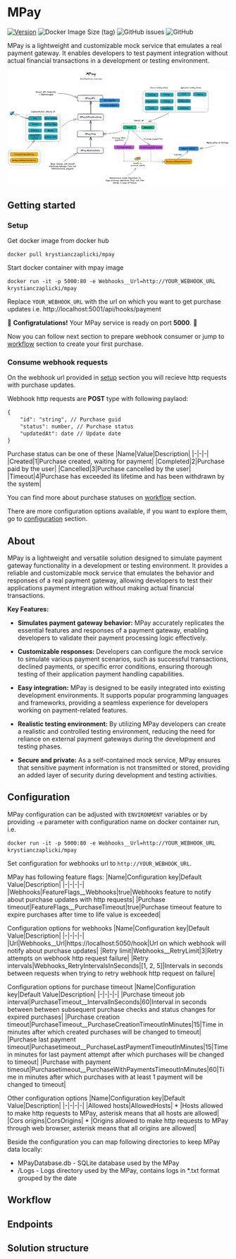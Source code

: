 # MPay
[![Version](https://img.shields.io/docker/v/krystianczaplicki/mpay/latest?arch=arm64)](https://hub.docker.com/r/krystianczaplicki/mpay)
![Docker Image Size (tag)](https://img.shields.io/docker/image-size/krystianczaplicki/mpay/latest)
![GitHub issues](https://img.shields.io/github/issues/KCzaplicki/mpay)
![GitHub](https://img.shields.io/github/license/kczaplicki/mpay)

MPay is a lightweight and customizable mock service that emulates a real payment gateway. It enables developers to test payment integration without actual financial transactions in a development or testing environment.

![MPay - architecture overview](https://github.com/KCzaplicki/MPay/blob/main/docs/mpay-architecture-overview.png?raw=true)

## Getting started
### Setup
Get docker image from docker hub
```
docker pull krystianczaplicki/mpay
```

Start docker container with mpay image
```
docker run -it -p 5000:80 -e Webhooks__Url=http://YOUR_WEBHOOK_URL krystianczaplicki/mpay
```
Replace `YOUR_WEBHOOK_URL` with the url on which you want to get purchase updates i.e. http://localhost:5001/api/hooks/payment

🎉 **Configratulations!**  Your MPay service is ready on port **5000**. 🚀

Now you can follow next section to prepare webhook consumer or jump to [workflow](#workflow) section to create your first purchase. 

### Consume webhook requests

On the webhook url provided in [setup](#setup) section you will recieve http requests with purchase updates.

Webhook http requests are **POST** type with following paylaod:

```
{
    "id": "string", // Purchase guid
    "status": number, // Purchase status
    "updatedAt": date // Update date
}
```

Purchase status can be one of these
|Name|Value|Description|
|-|-|-|
|Created|1|Purchase created, waiting for payment|
|Completed|2|Purchase paid by the user|
|Cancelled|3|Purchase cancelled by the user|
|Timeout|4|Purchase has exceeded its lifetime and has been withdrawn by the system|

You can find more about purchase statuses on [workflow](#workflow) section.

There are more configuration options available, if you want to explore them, go to [configuration](#configuration) section.

## About
MPay is a lightweight and versatile solution designed to simulate payment gateway functionality in a development or testing environment. It provides a reliable and customizable mock service that emulates the behavior and responses of a real payment gateway, allowing developers to test their applications payment integration without making actual financial transactions.

**Key Features:**

- **Simulates payment gateway behavior:** MPay accurately replicates the essential features and responses of a payment gateway, enabling developers to validate their payment processing logic effectively.

- **Customizable responses:** Developers can configure the mock service to simulate various payment scenarios, such as successful transactions, declined payments, or specific error conditions, ensuring thorough testing of their application payment handling capabilities.

- **Easy integration:** MPay is designed to be easily integrated into existing development environments. It supports popular programming languages and frameworks, providing a seamless experience for developers working on payment-related features.

- **Realistic testing environment:** By utilizing MPay developers can create a realistic and controlled testing environment, reducing the need for reliance on external payment gateways during the development and testing phases.

- **Secure and private:** As a self-contained mock service, MPay ensures that sensitive payment information is not transmitted or stored, providing an added layer of security during development and testing activities.

## Configuration
MPay configuration can be adjusted with `ENVIRONMENT` variables or by providing `-e` parameter with configuration name on docker container run, i.e.

```
docker run -it -p 5000:80 -e Webhooks__Url=http://YOUR_WEBHOOK_URL krystianczaplicki/mpay
```

Set configuration for webhooks url to `http://YOUR_WEBHOOK_URL`.


MPay has following feature flags:
|Name|Configuration key|Default Value|Description|
|-|-|-|-|
|Webhooks|FeatureFlags__Webhooks|true|Webhooks feature to notify about purchase updates with http requests|
|Purchase timeout|FeatureFlags__PurchaseTimeout|true|Purchase timeout feature to expire purchases after time to life value is exceeded|

Configuration options for webhooks
|Name|Configuration key|Default Value|Description|
|-|-|-|-|
|Url|Webhooks__Url|https://localhost:5050/hook|Url on which webhook will notify about purchase updates|
|Retry limit|Webhooks__RetryLimit|3|Retry attempts on webhook http request failure|
|Retry intervals|Webhooks_RetryIntervalsInSeconds|[1, 2, 5]|Intervals in seconds between requests when trying to retry webhook http request on failure|

Configuration options for purchase timeout
|Name|Configuration key|Default Value|Description|
|-|-|-|-|
|Purchase timeout job interval|PurchaseTimeout__IntervalInSeconds|60|Interval in seconds between between subsequent purchase checks and status changes for expired purchases|
|Purchase creation timeout|PurchaseTimeout__PurchaseCreationTimeoutInMinutes|15|Time in minutes after which created purchases will be changed to timeout|
|Purchase last payment timeout|Purchasetimeout__PurchaseLastPaymentTimeoutInMinutes|15|Time in minutes for last payment attempt after which purchases will be changed to timeout|
|Purchase with payment timeout|Purchasetimeout__PurchaseWithPaymentsTimeoutInMinutes|60|Time in minutes after which purchases with at least 1 payment will be changed to timeout|

Other configuration options
|Name|Configuration key|Default Value|Description|
|-|-|-|-|
|Allowed hosts|AllowedHosts| * |Hosts allowed to make http requests to MPay, asterisk means that all hosts are allowed|
|Cors origins|CorsOrigins| * |Origins allowed to make http requests to MPay through web browser, asterisk means that all origins are allowed|

Beside the configuration you can map following directories to keep MPay data locally:
- MPayDatabase.db - SQLite database used by the MPay
- /Logs - Logs directory used by the MPay, contains logs in *.txt format grouped by the date

## Workflow

## Endpoints

## Solution structure

